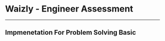# Waizly - Engineer Assessment

----------------------------------------------------------

## Impmenetation For Problem Solving Basic
